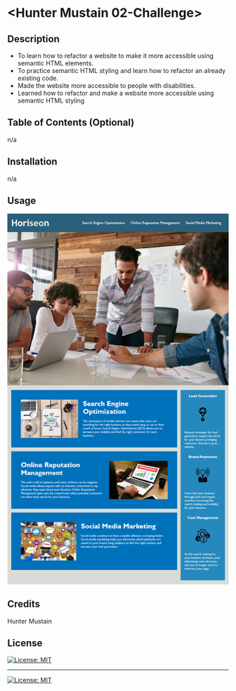 # <Hunter Mustain 02-Challenge>

## Description

- To learn how to refactor a website to make it more accessible using semantic HTML elements.
- To practice semantic HTML styling and learn how to refactor an already existing code.
- Made the website more accessible to people with disabilities.
- Learned how to refactor and make a website more accessible using semantic HTML styling

## Table of Contents (Optional)

n/a

## Installation

n/a

## Usage
![screenshot of website](./assets/images/01-html-css-git-homework-demo.png)

## Credits

Hunter Mustain

## License

[![License: MIT](https://img.shields.io/badge/License-MIT-yellow.svg)](https://opensource.org/licenses/MIT)

---

[![License: MIT](https://img.shields.io/badge/License-MIT-yellow.svg)](https://opensource.org/licenses/MIT)



